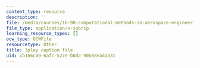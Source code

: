 ```yaml
---
content_type: resource
description: ''
file: /media/courses/16-90-computational-methods-in-aerospace-engineering-spring-2014/cb166c496afc527eb0d290588ea4aa31_ZyoZukr_sUA.vtt
file_type: application/x-subrip
learning_resource_types: []
ocw_type: OCWFile
resourcetype: Other
title: 3play caption file
uid: cb166c49-6afc-527e-b0d2-90588ea4aa31
---
```

